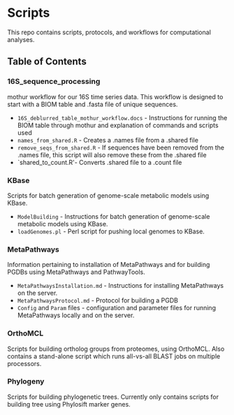 # Scripts

This repo contains scripts, protocols, and workflows for computational analyses.

## Table of Contents

### 16S_sequence_processing
mothur workflow for our 16S time series data. This workflow is designed to start with a BIOM table and .fasta file of unique sequences.
* `16S_deblurred_table_mothur_workflow.docs` - Instructions for running the BIOM table through mothur and explanation of commands and scripts used
* `names_from_shared.R` - Creates a .names file from a .shared file
* `remove_seqs_from_shared.R` - If sequences have been removed from the .names file, this script will also remove these from the .shared file
* `shared_to_count.R'- Converts .shared file to a .count file

### KBase
Scripts for batch generation of genome-scale metabolic models using KBase.
* `ModelBuilding` - Instructions for batch generation of genome-scale metabolic models using KBase.
* `loadGenomes.pl` - Perl script for pushing local genomes to KBase.

### MetaPathways
Information pertaining to installation of MetaPathways and for building PGDBs using MetaPathways and PathwayTools.
* `MetaPathwaysInstallation.md` - Instructions for installing MetaPathways on the server.
* `MetaPathwaysProtocol.md` - Protocol for building a PGDB
* `Config` and `Param` files - configuration and parameter files for running MetaPathways locally and on the server.

### OrthoMCL
Scripts for building ortholog groups from proteomes, using OrthoMCL. Also contains a stand-alone script which runs all-vs-all BLAST jobs on multiple processors.

### Phylogeny
Scripts for building phylogenetic trees. Currently only contains scripts for building tree using Phylosift marker genes.
